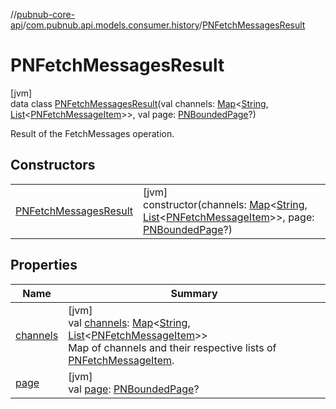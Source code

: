 //[pubnub-core-api](../../../index.md)/[com.pubnub.api.models.consumer.history](../index.md)/[PNFetchMessagesResult](index.md)

# PNFetchMessagesResult

[jvm]\
data class [PNFetchMessagesResult](index.md)(val channels: [Map](https://kotlinlang.org/api/latest/jvm/stdlib/kotlin.collections/-map/index.html)&lt;[String](https://kotlinlang.org/api/latest/jvm/stdlib/kotlin/-string/index.html), [List](https://kotlinlang.org/api/latest/jvm/stdlib/kotlin.collections/-list/index.html)&lt;[PNFetchMessageItem](../-p-n-fetch-message-item/index.md)&gt;&gt;, val page: [PNBoundedPage](../../com.pubnub.api.models.consumer/-p-n-bounded-page/index.md)?)

Result of the FetchMessages operation.

## Constructors

| | |
|---|---|
| [PNFetchMessagesResult](-p-n-fetch-messages-result.md) | [jvm]<br>constructor(channels: [Map](https://kotlinlang.org/api/latest/jvm/stdlib/kotlin.collections/-map/index.html)&lt;[String](https://kotlinlang.org/api/latest/jvm/stdlib/kotlin/-string/index.html), [List](https://kotlinlang.org/api/latest/jvm/stdlib/kotlin.collections/-list/index.html)&lt;[PNFetchMessageItem](../-p-n-fetch-message-item/index.md)&gt;&gt;, page: [PNBoundedPage](../../com.pubnub.api.models.consumer/-p-n-bounded-page/index.md)?) |

## Properties

| Name | Summary |
|---|---|
| [channels](channels.md) | [jvm]<br>val [channels](channels.md): [Map](https://kotlinlang.org/api/latest/jvm/stdlib/kotlin.collections/-map/index.html)&lt;[String](https://kotlinlang.org/api/latest/jvm/stdlib/kotlin/-string/index.html), [List](https://kotlinlang.org/api/latest/jvm/stdlib/kotlin.collections/-list/index.html)&lt;[PNFetchMessageItem](../-p-n-fetch-message-item/index.md)&gt;&gt;<br>Map of channels and their respective lists of [PNFetchMessageItem](../-p-n-fetch-message-item/index.md). |
| [page](page.md) | [jvm]<br>val [page](page.md): [PNBoundedPage](../../com.pubnub.api.models.consumer/-p-n-bounded-page/index.md)? |
